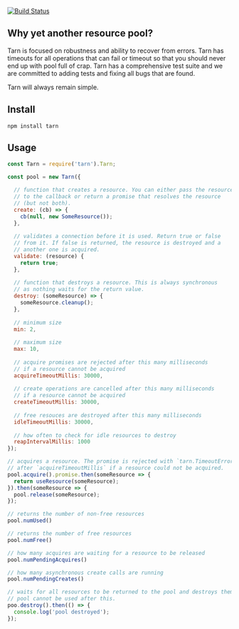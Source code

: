 [![Build Status](https://travis-ci.org/Vincit/tarn.js.svg?branch=master)](https://travis-ci.org/Vincit/tarn.js)

## Why yet another resource pool?

Tarn is focused on robustness and ability to recover from errors. Tarn has timeouts for all operations
that can fail or timeout so that you should never end up with pool full of crap. Tarn has a comprehensive
test suite and we are committed to adding tests and fixing all bugs that are found.

Tarn will always remain simple.

## Install

```
npm install tarn
```

## Usage

```js
const Tarn = require('tarn').Tarn;

const pool = new Tarn({

  // function that creates a resource. You can either pass the resource
  // to the callback or return a promise that resolves the resource
  // (but not both).
  create: (cb) => {
    cb(null, new SomeResource());
  },
  
  // validates a connection before it is used. Return true or false
  // from it. If false is returned, the resource is destroyed and a
  // another one is acquired.
  validate: (resource) {
    return true;
  },
  
  // function that destroys a resource. This is always synchronous
  // as nothing waits for the return value.
  destroy: (someResource) => {
    someResource.cleanup();
  },
  
  // minimum size
  min: 2,
  
  // maximum size
  max: 10,
  
  // acquire promises are rejected after this many milliseconds
  // if a resource cannot be acquired
  acquireTimeoutMillis: 30000,
  
  // create operations are cancelled after this many milliseconds
  // if a resource cannot be acquired
  createTimeoutMillis: 30000,
  
  // free resouces are destroyed after this many milliseconds
  idleTimeoutMillis: 30000,
  
  // how often to check for idle resources to destroy
  reapIntervalMillis: 1000
});

// acquires a resource. The promise is rejected with `tarn.TimeoutError`
// after `acquireTimeoutMillis` if a resource could not be acquired.
pool.acquire().promise.then(someResource => {
  return useResource(someResource);
}).then(someResource => {
  pool.release(someResource);
});

// returns the number of non-free resources
pool.numUsed()

// returns the number of free resources
pool.numFree()

// how many acquires are waiting for a resource to be released
pool.numPendingAcquires()

// how many asynchronous create calls are running
pool.numPendingCreates()

// waits for all resources to be returned to the pool and destroys them.
// pool cannot be used after this.
poo.destroy().then(() => {
  console.log('pool destroyed');
});
```
